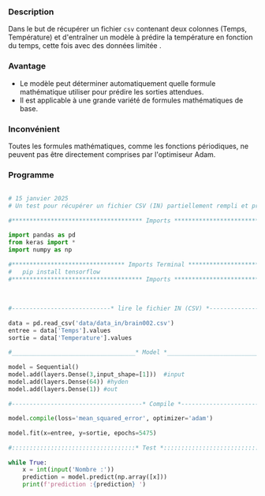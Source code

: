 ### Description
Dans le but de récupérer un fichier `csv` contenant deux colonnes (Temps, Température) et d'entraîner un modèle à prédire la température en fonction du temps, cette fois avec des données limitée .
### Avantage 
- Le modèle peut déterminer automatiquement quelle formule mathématique utiliser pour prédire les sorties attendues.
- Il est applicable à une grande variété de formules mathématiques de base.

### Inconvénient 
Toutes les formules mathématiques, comme les fonctions périodiques, ne peuvent pas être directement comprises par l'optimiseur Adam.

### Programme

```python
  
# 15 janvier 2025  
# Un test pour récupérer un fichier CSV (IN) partiellement rempli et prédire les valeurs manquantes  
  
#************************************* Imports ******************************#  
  
import pandas as pd  
from keras import *  
import numpy as np  
  
#******************************** Imports Terminal **************************#  
#   pip install tensorflow  
#************************************* Imports ******************************#  
  
  
  
#----------------------------* lire le fichier IN (CSV) *---------------------#  
  
data = pd.read_csv('data/data_in/brain002.csv')  
entree = data['Temps'].values  
sortie = data['Temperature'].values  
  
#___________________________________* Model *_________________________________#  
  
model = Sequential()  
model.add(layers.Dense(3,input_shape=[1]))  #input  
model.add(layers.Dense(64)) #hyden  
model.add(layers.Dense(1)) #out  
  
#-------------------------------------* Compile *-----------------------------#  
  
model.compile(loss='mean_squared_error', optimizer='adam')  
  
model.fit(x=entree, y=sortie, epochs=5475)  
  
#:::::::::::::::::::::::::::::::::::* Test *:::::::::::::::::::::::::::::::::#  
  
while True:  
    x = int(input('Nombre :'))  
    prediction = model.predict(np.array([x]))  
    print(f'prediction :{prediction} ')
    
```